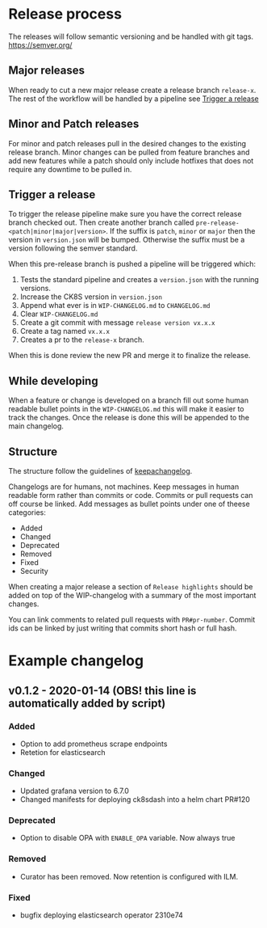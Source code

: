 # Release process

The releases will follow semantic versioning and be handled with git tags.
https://semver.org/

## Major releases
When ready to cut a new major release create a release branch `release-x`. The rest
of the workflow will be handled by a pipeline see [Trigger a release](#trigger-a-release)

## Minor and Patch releases
For minor and patch releases pull in the desired changes to the existing release branch.
Minor changes can be pulled from feature branches and add new features while a patch 
should only include hotfixes that does not require any downtime to be pulled in.

## Trigger a release
To trigger the release pipeline make sure you have the correct release branch checked out. Then create another branch called `pre-release-<patch|minor|major|version>`.
If the suffix is `patch`, `minor` or `major` then the version in `version.json` will be bumped. Otherwise the suffix must be a version following the semver standard.

When this pre-release branch is pushed a pipeline will be triggered which:

1. Tests the standard pipeline and creates a `version.json` with the running versions.
2. Increase the CK8S version in `version.json`
3. Append what ever is in `WIP-CHANGELOG.md` to `CHANGELOG.md`
4. Clear `WIP-CHANGELOG.md`
4. Create a git commit with message `release version vx.x.x`
5. Create a tag named `vx.x.x`
6. Creates a pr to the `release-x` branch.

When this is done review the new PR and merge it to finalize the release.


## While developing

When a feature or change is developed on a branch fill out some human readable
bullet points in the `WIP-CHANGELOG.md` this will make it easier to track the changes.
Once the release is done this will be appended to the main changelog. 

## Structure

The structure follow the guidelines of [keepachangelog](https://keepachangelog.com/en/1.0.0/).

Changelogs are for humans, not machines. Keep messages in human readable form rather
than commits or code. Commits or pull requests can off course be linked. Add messages
as bullet points under one of theese categories:

* Added
* Changed
* Deprecated
* Removed
* Fixed
* Security

When creating a major release a section of `Release highlights` should be added
on top of the WIP-changelog with a summary of the most important changes.

You can link comments to related pull requests with `PR#pr-number`. Commit ids can be linked
by just writing that commits short hash or full hash.

# Example changelog

## v0.1.2 - 2020-01-14  (OBS! this line is automatically added by script)

### Added

* Option to add prometheus scrape endpoints
* Retetion for elasticsearch

### Changed

* Updated grafana version to 6.7.0
* Changed manifests for deploying ck8sdash into a helm chart PR#120

### Deprecated

* Option to disable OPA with `ENABLE_OPA` variable. Now always true

### Removed

* Curator has been removed. Now retention is configured with ILM.

### Fixed

* bugfix deploying elasticsearch operator 2310e74
